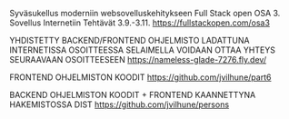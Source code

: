 
Syväsukellus moderniin websovelluskehitykseen
Full Stack open
OSA 3. Sovellus Internetiin
Tehtävät 3.9.-3.11.
https://fullstackopen.com/osa3

YHDISTETTY BACKEND/FRONTEND OHJELMISTO LADATTUNA INTERNETISSA OSOITTEESSA
SELAIMELLA VOIDAAN OTTAA YHTEYS SEURAAVAAN OSOITTEESEEN
https://nameless-glade-7276.fly.dev/


FRONTEND OHJELMISTON KOODIT
https://github.com/jvilhune/part6

BACKEND OHJELMISTON KOODIT + FRONTEND KAANNETTYNA HAKEMISTOSSA DIST
https://github.com/jvilhune/persons
